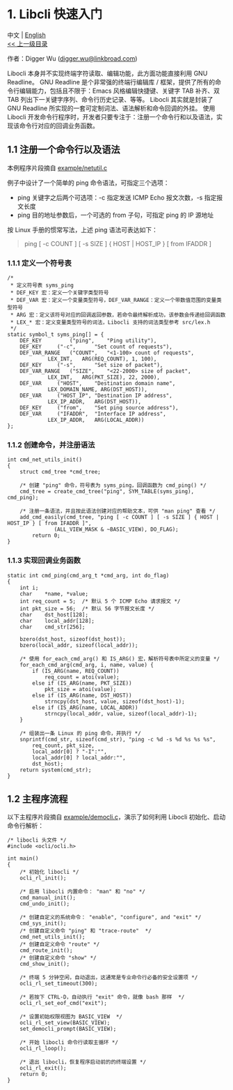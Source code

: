 # 1. Libcli 快速入门

中文 | [English](Quick%20Start%20Guide.md)
<br>
[<< 上一级目录]("API%20Manual.zh_EN.md")  

作者：Digger Wu (digger.wu@linkbroad.com)

Libocli 本身并不实现终端字符读取、编辑功能，此方面功能直接利用 GNU Readline。
GNU Readline 是个非常强的终端行编辑库 / 框架，提供了所有的命令行编辑能力，包括且不限于：Emacs 风格编辑快捷键、关键字 TAB 补齐、双 TAB 列出下一关键字序列、命令行历史记录、等等。
Libocli 其实就是封装了 GNU Readline 所实现的一套可定制词法、语法解析和命令回调的外挂。
使用 Libocli 开发命令行程序时，开发者只要专注于：注册一个命令行和以及语法，实现该命令行对应的回调业务函数。

## 1.1 注册一个命令行以及语法

本例程序片段摘自 [example/netutil.c](../example/netutil.c)  

例子中设计了一个简单的 ping 命令语法，可指定三个选项：
- ping 关键字之后两个可选项：-c 指定发送 ICMP Echo 报文次数，-s 指定报文长度
- ping 目的地址参数后，一个可选的 from 子句，可指定 ping 的 IP 源地址  

按 Linux 手册的惯常写法，上述 ping 语法可表达如下：
>ping [ -c COUNT ] [ -s SIZE ] { HOST | HOST_IP } [ from IFADDR ]  

### 1.1.1 定义一个符号表
```
/*
 * 定义符号表 syms_ping
 * DEF_KEY 宏：定义一个关键字类型符号
 * DEF_VAR 宏：定义一个变量类型符号，DEF_VAR_RANGE：定义一个带数值范围的变量类型符号
 * ARG 宏：定义该符号对应的回调返回参数，若命令最终解析成功，该参数会传递给回调函数
 * LEX_* 宏：定义变量类型符号的词法，Libocli 支持的词法类型参考 src/lex.h
 */
static symbol_t syms_ping[] = {
	DEF_KEY         ("ping",	"Ping utility"),
	DEF_KEY		("-c",		"Set count of requests"),
	DEF_VAR_RANGE	("COUNT",	"<1-100> count of requests",
			 LEX_INT,	ARG(REQ_COUNT), 1, 100),
	DEF_KEY		("-s",		"Set size of packet"),
	DEF_VAR_RANGE	("SIZE",	"<22-2000> size of packet",
			 LEX_INT,	ARG(PKT_SIZE), 22, 2000),
	DEF_VAR		("HOST",	"Destination domain name",
			 LEX_DOMAIN_NAME, ARG(DST_HOST)),
	DEF_VAR		("HOST_IP",	"Destination IP address",
			 LEX_IP_ADDR,	ARG(DST_HOST)),
	DEF_KEY		("from",	"Set ping source address"),
	DEF_VAR		("IFADDR",	"Interface IP address",
			 LEX_IP_ADDR,	ARG(LOCAL_ADDR))
};
```

### 1.1.2 创建命令，并注册语法
```
int cmd_net_utils_init()
{
	struct cmd_tree *cmd_tree;
        
	/* 创建 "ping" 命令，符号表为 syms_ping，回调函数为 cmd_ping() */
	cmd_tree = create_cmd_tree("ping", SYM_TABLE(syms_ping), cmd_ping);
        
	/* 注册一条语法，并且按此语法创建对应的帮助文本，可供 "man ping" 查看 */
	add_cmd_easily(cmd_tree, "ping [ -c COUNT ] [ -s SIZE ] { HOST | HOST_IP } [ from IFADDR ]",
		       (ALL_VIEW_MASK & ~BASIC_VIEW), DO_FLAG);
        return 0;
}
```

### 1.1.3 实现回调业务函数

```
static int cmd_ping(cmd_arg_t *cmd_arg, int do_flag)
{
	int	i;
	char	*name, *value;
	int	req_count = 5;	/* 默认 5 个 ICMP Echo 请求报文 */
	int	pkt_size = 56;	/* 默认 56 字节报文长度 */
	char	dst_host[128];
	char	local_addr[128];
	char	cmd_str[256];

	bzero(dst_host, sizeof(dst_host));
	bzero(local_addr, sizeof(local_addr));

	/* 使用 for_each_cmd_arg() 和 IS_ARG() 宏，解析符号表中所定义的变量 */
	for_each_cmd_arg(cmd_arg, i, name, value) {
		if (IS_ARG(name, REQ_COUNT))
			req_count = atoi(value);
		else if (IS_ARG(name, PKT_SIZE))
			pkt_size = atoi(value);
		else if (IS_ARG(name, DST_HOST))
			strncpy(dst_host, value, sizeof(dst_host)-1);
		else if (IS_ARG(name, LOCAL_ADDR))
			strncpy(local_addr, value, sizeof(local_addr)-1);
	}

	/* 组装出一条 Linux 的 ping 命令，并执行 */
	snprintf(cmd_str, sizeof(cmd_str), "ping -c %d -s %d %s %s %s",
		req_count, pkt_size,
		local_addr[0] ? "-I":"",
		local_addr[0] ? local_addr:"",
		dst_host); 
	return system(cmd_str);
}
```

## 1.2 主程序流程
以下主程序片段摘自 [example/democli.c](../example/democli.c)，演示了如何利用 Libocli 初始化、启动命令行解析：

```
/* libocli 头文件 */
#include <ocli/ocli.h>

int main()
{
	/* 初始化 libocli */
	ocli_rl_init();

	/* 启用 libocli 内置命令： "man" 和 "no" */
	cmd_manual_init();
	cmd_undo_init();

	/* 创建自定义的系统命令： "enable", "configure", and "exit" */
	cmd_sys_init();
	/* 创建自定义命令 "ping" 和 "trace-route"  */
	cmd_net_utils_init();
	/* 创建自定义命令 "route" */
	cmd_route_init();
	/* 创建自定义命令 "show" */
	cmd_show_init();

	/* 终端 5 分钟空闲，自动退出，这通常是专业命令行必备的安全设置项 */
	ocli_rl_set_timeout(300);
    
	/* 若按下 CTRL-D，自动执行 "exit" 命令，就像 bash 那样  */
	ocli_rl_set_eof_cmd("exit");

	/* 设置初始权限视图为 BASIC_VIEW  */
	ocli_rl_set_view(BASIC_VIEW);
	set_democli_prompt(BASIC_VIEW);

	/* 开始 libocli 命令行读取主循环 */
	ocli_rl_loop();

	/* 退出 libocli，恢复程序启动前的的终端设置 */
	ocli_rl_exit();
	return 0;
}
```
